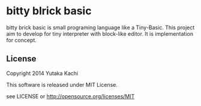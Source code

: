 bitty blrick basic
===========

bitty brick basic is small programing language like a Tiny-Basic.
This project aim to develop for tiny interpreter with block-like editor.
It is implementation for concept.


License
-----------

Copyright 2014 Yutaka Kachi

This software is released under MIT License.

see LICENSE or http://opensource.org/licenses/MIT


